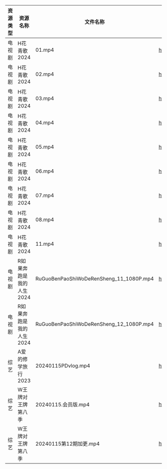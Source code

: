 | 资源类型 | 资源名称           | 文件名称                                    | 分享链接                                      | 更新时间                |
| ---- | -------------- | --------------------------------------- | ----------------------------------------- | ------------------- |
| 电视剧  | H花青歌2024       | 01.mp4                                  | https://www.alipan.com/s/fN4AxpAdDkx      | 2024-01-16 00:05:09 |
| 电视剧  | H花青歌2024       | 02.mp4                                  | https://www.alipan.com/s/fN4AxpAdDkx      | 2024-01-16 00:05:08 |
| 电视剧  | H花青歌2024       | 03.mp4                                  | https://www.alipan.com/s/fN4AxpAdDkx      | 2024-01-16 00:05:08 |
| 电视剧  | H花青歌2024       | 04.mp4                                  | https://www.alipan.com/s/fN4AxpAdDkx      | 2024-01-16 00:05:08 |
| 电视剧  | H花青歌2024       | 05.mp4                                  | https://www.alipan.com/s/fN4AxpAdDkx      | 2024-01-16 00:05:08 |
| 电视剧  | H花青歌2024       | 06.mp4                                  | https://www.alipan.com/s/fN4AxpAdDkx      | 2024-01-16 00:05:07 |
| 电视剧  | H花青歌2024       | 07.mp4                                  | https://www.alipan.com/s/fN4AxpAdDkx      | 2024-01-16 00:05:07 |
| 电视剧  | H花青歌2024       | 08.mp4                                  | https://www.alipan.com/s/fN4AxpAdDkx      | 2024-01-16 00:05:06 |
| 电视剧  | H花青歌2024       | 11.mp4                                  | https://www.alipan.com/s/fN4AxpAdDkx      | 2024-01-16 00:05:06 |
| 电视剧  | R如果奔跑是我的人生2024 | RuGuoBenPaoShiWoDeRenSheng_11_1080P.mp4 | https://www.alipan.com/s/p2ETRDrthPg      | 2024-01-16 00:05:19 |
| 电视剧  | R如果奔跑是我的人生2024 | RuGuoBenPaoShiWoDeRenSheng_12_1080P.mp4 | https://www.alipan.com/s/p2ETRDrthPg      | 2024-01-16 00:05:18 |
| 综艺   | A爱的修学旅行2023    | 20240115PDvlog.mp4                      | https://www.aliyundrive.com/s/EE9WNi94Ftz | 2024-01-16 00:05:34 |
| 综艺   | W王牌对王牌第八季      | 20240115.会员版.mp4                        | https://www.aliyundrive.com/s/msfoWynj5eP | 2024-01-16 00:06:15 |
| 综艺   | W王牌对王牌第八季      | 20240115第12期加更.mp4                      | https://www.aliyundrive.com/s/msfoWynj5eP | 2024-01-16 00:06:15 |
